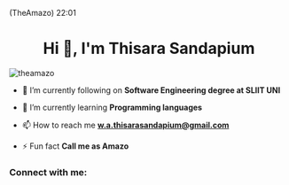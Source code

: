 (TheAmazo)
22:01
<h1 align="center">Hi 👋, I'm Thisara Sandapium</h1>


<p align="left"> <img src="https://komarev.com/ghpvc/?username=theamazo&label=Profile%20views&color=0e75b6&style=flat" alt="theamazo" /> </p>

- 🔭 I’m currently following on **Software Engineering degree at SLIIT UNI**

- 🌱 I’m currently learning **Programming languages**

- 📫 How to reach me **w.a.thisarasandapium@gmail.com**

- ⚡ Fun fact **Call me as Amazo**

<h3 align="left">Connect with me:</h3>
<p align="left">
</p>

<h3 align="left
ifv-rijd-sbe
